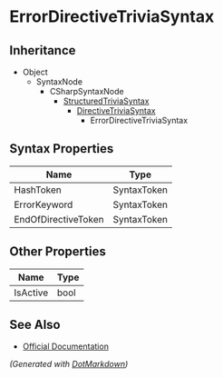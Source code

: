 # ErrorDirectiveTriviaSyntax

## Inheritance

* Object
  * SyntaxNode
    * CSharpSyntaxNode
      * [StructuredTriviaSyntax](StructuredTriviaSyntax.md)
        * [DirectiveTriviaSyntax](DirectiveTriviaSyntax.md)
          * ErrorDirectiveTriviaSyntax

## Syntax Properties

| Name                | Type        |
| ------------------- | ----------- |
| HashToken           | SyntaxToken |
| ErrorKeyword        | SyntaxToken |
| EndOfDirectiveToken | SyntaxToken |

## Other Properties

| Name     | Type |
| -------- | ---- |
| IsActive | bool |

## See Also

* [Official Documentation](https://docs.microsoft.com/en-us/dotnet/api/microsoft.codeanalysis.csharp.syntax.errordirectivetriviasyntax)


*\(Generated with [DotMarkdown](http://github.com/JosefPihrt/DotMarkdown)\)*